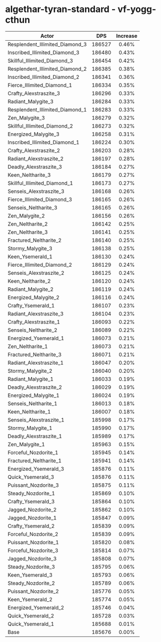 # algethar-tyran-standard - vf-yogg-cthun
| Actor | DPS | Increase |
|---|:---:|:---:|
|Resplendent_Illimited_Diamond_3|186527|0.46%|
|Inscribed_Illimited_Diamond_3|186480|0.43%|
|Skillful_Illimited_Diamond_3|186454|0.42%|
|Resplendent_Illimited_Diamond_2|186385|0.38%|
|Inscribed_Illimited_Diamond_2|186341|0.36%|
|Fierce_Illimited_Diamond_1|186334|0.35%|
|Crafty_Alexstraszite_3|186296|0.33%|
|Radiant_Malygite_3|186284|0.33%|
|Resplendent_Illimited_Diamond_1|186283|0.33%|
|Zen_Malygite_3|186279|0.32%|
|Skillful_Illimited_Diamond_2|186273|0.32%|
|Energized_Malygite_3|186258|0.31%|
|Inscribed_Illimited_Diamond_1|186224|0.30%|
|Crafty_Alexstraszite_2|186203|0.28%|
|Radiant_Alexstraszite_2|186197|0.28%|
|Deadly_Alexstraszite_3|186184|0.27%|
|Keen_Neltharite_3|186179|0.27%|
|Skillful_Illimited_Diamond_1|186173|0.27%|
|Senseis_Alexstraszite_3|186168|0.26%|
|Fierce_Illimited_Diamond_3|186165|0.26%|
|Senseis_Neltharite_3|186165|0.26%|
|Zen_Malygite_2|186156|0.26%|
|Zen_Neltharite_2|186142|0.25%|
|Zen_Neltharite_3|186141|0.25%|
|Fractured_Neltharite_2|186140|0.25%|
|Stormy_Malygite_3|186138|0.25%|
|Keen_Ysemerald_1|186130|0.24%|
|Fierce_Illimited_Diamond_2|186129|0.24%|
|Senseis_Alexstraszite_2|186125|0.24%|
|Keen_Neltharite_2|186120|0.24%|
|Radiant_Malygite_2|186119|0.24%|
|Energized_Malygite_2|186116|0.24%|
|Crafty_Ysemerald_1|186107|0.23%|
|Radiant_Alexstraszite_3|186104|0.23%|
|Crafty_Alexstraszite_1|186093|0.22%|
|Senseis_Neltharite_2|186089|0.22%|
|Energized_Ysemerald_1|186073|0.21%|
|Zen_Neltharite_1|186073|0.21%|
|Fractured_Neltharite_3|186071|0.21%|
|Radiant_Alexstraszite_1|186047|0.20%|
|Stormy_Malygite_2|186040|0.20%|
|Radiant_Malygite_1|186033|0.19%|
|Deadly_Alexstraszite_2|186029|0.19%|
|Energized_Malygite_1|186024|0.19%|
|Senseis_Neltharite_1|186013|0.18%|
|Keen_Neltharite_1|186007|0.18%|
|Senseis_Alexstraszite_1|185998|0.17%|
|Stormy_Malygite_1|185990|0.17%|
|Deadly_Alexstraszite_1|185989|0.17%|
|Zen_Malygite_1|185963|0.15%|
|Forceful_Nozdorite_1|185945|0.14%|
|Fractured_Neltharite_1|185941|0.14%|
|Energized_Ysemerald_3|185876|0.11%|
|Quick_Ysemerald_3|185876|0.11%|
|Puissant_Nozdorite_3|185875|0.11%|
|Steady_Nozdorite_1|185869|0.10%|
|Crafty_Ysemerald_3|185864|0.10%|
|Jagged_Nozdorite_2|185862|0.10%|
|Jagged_Nozdorite_1|185847|0.09%|
|Crafty_Ysemerald_2|185839|0.09%|
|Forceful_Nozdorite_2|185839|0.09%|
|Puissant_Nozdorite_1|185820|0.08%|
|Forceful_Nozdorite_3|185814|0.07%|
|Jagged_Nozdorite_3|185808|0.07%|
|Steady_Nozdorite_3|185795|0.06%|
|Keen_Ysemerald_3|185793|0.06%|
|Steady_Nozdorite_2|185789|0.06%|
|Puissant_Nozdorite_2|185776|0.05%|
|Keen_Ysemerald_2|185774|0.05%|
|Energized_Ysemerald_2|185746|0.04%|
|Quick_Ysemerald_2|185728|0.03%|
|Quick_Ysemerald_1|185688|0.01%|
|Base|185676|0.00%|
